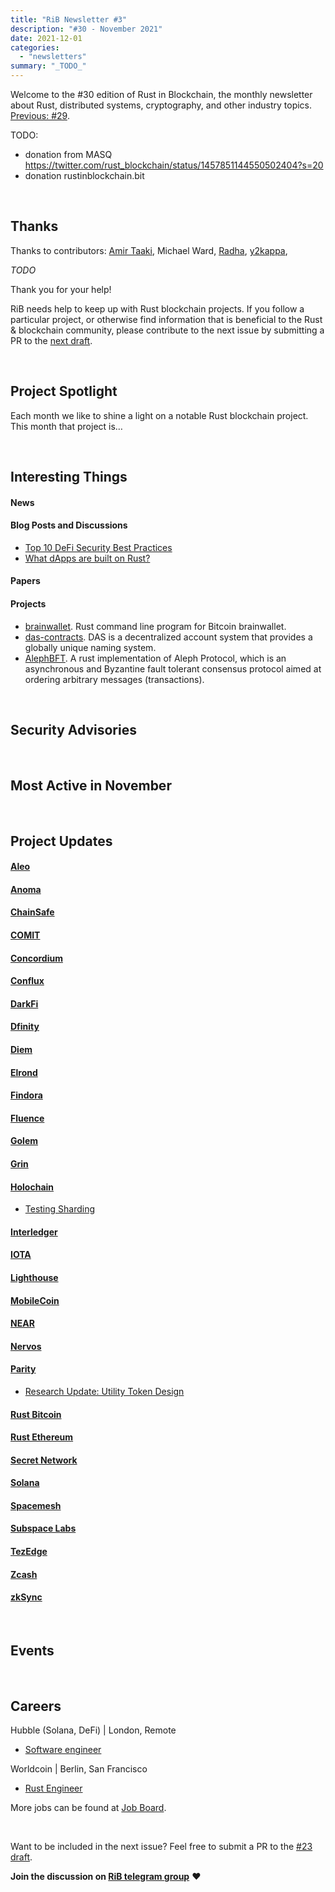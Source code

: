 ```yaml
---
title: "RiB Newsletter #3"
description: "#30 - November 2021"
date: 2021-12-01
categories:
  - "newsletters"
summary: "_TODO_"
---
```


Welcome to the #30 edition of Rust in Blockchain, the monthly
newsletter about Rust, distributed systems, cryptography, and other
industry topics.
[Previous: #29](/newsletters/rib-newsletter-29/).

TODO:
- donation from MASQ https://twitter.com/rust_blockchain/status/1457851144550502404?s=20
- donation rustinblockchain.bit

&nbsp;

## Thanks

Thanks to contributors:
[Amir Taaki],
Michael Ward,
[Radha],
[y2kappa],

_TODO_

Thank you for your help!

RiB needs help to keep up with Rust blockchain projects. 
If you follow a particular project, or otherwise find information 
that is beneficial to the Rust & blockchain community, 
please contribute to the next issue
by submitting a PR to the [next draft](https://github.com/rust-in-blockchain/Rust-in-Blockchain/tree/master/draft).

[Amir Taaki]: https://github.com/narodnik
[Radha]: https://github.com/DrW3RK
[y2kappa]: https://github.com/y2kappa
[Brian Anderson]: https://github.com/brson
[Aimee Zhu]: https://github.com/Aimeedeer

&nbsp;


## Project Spotlight

Each month we like to shine a light on a notable Rust blockchain project. This month that project is…

&nbsp;


## Interesting Things

#### News


#### Blog Posts and Discussions

- [Top 10 DeFi Security Best Practices](https://blog.chain.link/defi-security-best-practices/)
- [What dApps are built on Rust?](https://www.reddit.com/r/rust/comments/qpkyi2/what_dapps_are_built_on_rust/)

#### Papers


#### Projects

- [brainwallet](https://github.com/FrankBuss/brainwallet). 
  Rust command line program for Bitcoin brainwallet.
- [das-contracts](https://github.com/DeAccountSystems/das-contracts).
  DAS is a decentralized account system that provides a globally unique naming system.
- [AlephBFT](https://github.com/aleph-zero-foundation/AlephBFT).
  A rust implementation of Aleph Protocol, which is an asynchronous
  and Byzantine fault tolerant consensus protocol aimed at ordering
  arbitrary messages (transactions).

&nbsp;

## Security Advisories


&nbsp;

## Most Active in November

&nbsp;

## Project Updates

<!-- NB: This list needs to be kept in sync with rib-bible.md / rib-config.toml -->

#### [Aleo](https://github.com/AleoHQ)

#### [Anoma](https://github.com/anoma)

#### [ChainSafe](https://github.com/ChainSafe)

#### [COMIT](https://github.com/comit-network)

#### [Concordium](https://github.com/Concordium)

#### [Conflux](https://github.com/Conflux-Chain)

#### [DarkFi](https://dark.fi)

#### [Dfinity](https://github.com/dfinity)

#### [Diem](https://github.com/diem)

#### [Elrond](https://github.com/ElrondNetwork)

#### [Findora](https://github.com/FindoraNetwork)

#### [Fluence](https://github.com/fluencelabs)

#### [Golem](https://github.com/golemfactory)

#### [Grin](https://github.com/mimblewimble/grin)

#### [Holochain](https://github.com/holochain/)

- [Testing Sharding](https://blog.holochain.org/testing-sharding/)

#### [Interledger](https://github.com/interledger-rs)

#### [IOTA](https://github.com/iotaledger)

#### [Lighthouse](https://github.com/sigp/lighthouse)

#### [MobileCoin](https://github.com/mobilecoinfoundation)

#### [NEAR](https://github.com/nearprotocol/nearcore)

#### [Nervos](https://github.com/nervosnetwork)

#### [Parity](https://github.com/paritytech)


- [Research Update: Utility Token Design](https://medium.com/polkadot-network/research-update-utility-token-design-d49b7a0c10b3)

#### [Rust Bitcoin](https://github.com/rust-bitcoin/rust-bitcoin)

#### [Rust Ethereum](https://github.com/rust-ethereum)

#### [Secret Network](https://github.com/enigmampc/SecretNetwork)

#### [Solana](https://github.com/solana-labs/solana)

#### [Spacemesh](https://github.com/spacemeshos)

#### [Subspace Labs](https://github.com/subspace)

#### [TezEdge](https://github.com/tezedge)

#### [Zcash](https://github.com/zcash)

#### [zkSync](https://github.com/matter-labs/zksync)


&nbsp;

## Events

<!--

Dec 1-2 | Online

[Event Sample](https://event.sample)

-->



&nbsp;

## Careers

<!--

Company name | Location A, B, Remote
- [Job 1](https://job.one)
- [Job 2](https://job.two)

-->


Hubble (Solana, DeFi) | London, Remote
- [Software engineer](https://hubble.markets/careers)

Worldcoin | Berlin, San Francisco
- [Rust Engineer](https://boards.greenhouse.io/worldcoinorg/jobs/4021152004)

More jobs can be found at [Job Board][page-jobboard].

[page-jobboard]: https://rustinblockchain.org/job-board/

&nbsp;

Want to be included in the next issue? Feel free to submit a PR to the
[#23 draft](https://github.com/rust-in-blockchain/Rust-in-Blockchain/tree/master/draft).

**Join the discussion on [RiB telegram group][ribtg]** **❤️**

[ribtg]: https://t.me/rustinblockchain


